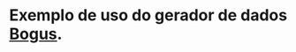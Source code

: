 
Exemplo de uso do gerador de dados [Bogus](https://github.com/bchavez/Bogus).
======================
